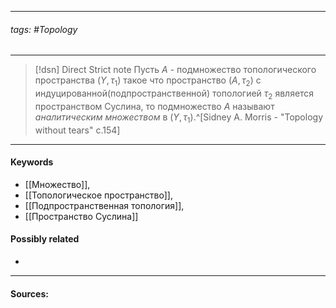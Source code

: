 ***
###### tags: #Topology  
***
>[!dsn] Direct Strict note
>Пусть $A$ - подмножество топологического пространства $(Y,\tau_{1})$ такое что пространство $(A,\tau_{2})$ c индуцированной(подпространственной) топологией $\tau_{2}$ является пространством Суслина, то подмножество $A$ называют *аналитическим множеством* в $(Y,\tau_{1})$.^[Sidney A. Morris - "Topology without tears" c.154]
***
#### Keywords
- [[Множество]],
- [[Топологическое пространство]],
- [[Подпространственная топология]],
- [[Пространство Суслина]]
#### Possibly related
- 
***
#### Sources:
